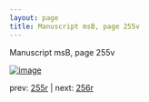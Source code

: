 ```yaml
---
layout: page
title: Manuscript msB, page 255v
---
```


Manuscript msB, page 255v

[![image](http://www.homermultitext.org/iipsrv?OBJ=IIP,1.0&FIF=/project/homer/pyramidal/deepzoom/hmt/vbbifolio/pending/vb_255v_256r.tif&WID=100&CVT=JPEG)](http://www.homermultitext.org/ict2/?urn=urn:cite2:hmt:vbbifolio.pending:vb_255v_256r)

prev:  [255r](../255r) | next:  [256r](../256r)

